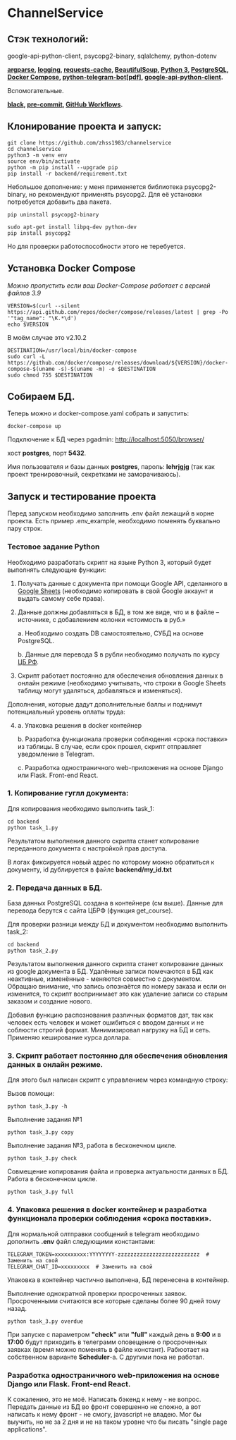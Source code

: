 # ChannelService

## Стэк технологий:

 google-api-python-client, psycopg2-binary, sqlalchemy, python-dotenv

**[argparse](https://docs.python.org/3/library/argparse.html),
 [logging](https://docs.python.org/3/library/logging.html),
 [requests-cache](https://requests-cache.readthedocs.io/en/stable/),
 [BeautifulSoup](https://beautiful-soup-4.readthedocs.io/en/latest/),
 [Python 3](https://www.python.org/downloads/),
 [PostgreSQL](https://www.postgresql.org/docs/),
 [Docker Compose](https://docs.docker.com/compose/),
 [python-telegram-bot](https://docs.python-telegram-bot.org/en/stable/index.html)[[pdf](https://readthedocs.org/projects/python-telegram-bot/downloads/pdf/stable/)],
 [google-api-python-client](https://code.google.com/archive/p/google-api-python-client/).**

Вспомогательные.

**[black](https://black.readthedocs.io/en/stable/),
 [pre-commit](https://pre-commit.com/),
 [GitHub Workflows](https://docs.github.com/en/rest/actions/workflows).**

## Клонирование проекта и запуск:

```/usr/bin/bash
git clone https://github.com/zhss1983/channelservice
cd channelservice
python3 -m venv env
source env/bin/activate
python -m pip install --upgrade pip
pip install -r backend/requirement.txt
```

Небольшое дополнение: у меня применяется библиотека psycopg2-binary, но рекомендуют применять psycopg2. Для её установки потребуется добавить два пакета.

```/usr/bin/bash
pip uninstall psycopg2-binary

sudo apt-get install libpq-dev python-dev
pip install psycopg2
```

Но для проверки работоспособности этого не теребуется.

## Установка Docker Compose

*Можно пропустить если ваш Docker-Compose работает с версией файлов 3.9*

```/usr/bin/bash
VERSION=$(curl --silent https://api.github.com/repos/docker/compose/releases/latest | grep -Po '"tag_name": "\K.*\d')
echo $VERSION
```

В моём случае это v2.10.2

```/usr/bin/bash
DESTINATION=/usr/local/bin/docker-compose
sudo curl -L https://github.com/docker/compose/releases/download/${VERSION}/docker-compose-$(uname -s)-$(uname -m) -o $DESTINATION
sudo chmod 755 $DESTINATION
```

## Собираем БД.

Теперь можно и docker-compose.yaml собрать и запустить:

```/usr/bin/bash
docker-compose up
```

Подключение к БД через pgadmin: [http://localhost:5050/browser/](http://localhost:5050/browser/)

хост **postgres**, порт **5432**.

Имя пользователя и базы данных **postgres**, пароль: **lehrjgjg** (так как проект тренировочный, секретками не заморачиваюсь).

## Запуск и тестирование проекта

Перед запуском необходимо заполнить .env файл лежащий в корне проекта. Есть пример .env_example, необходимо поменять буквально пару строк.

### **Тестовое задание Python**

Необходимо разработать скрипт на языке Python 3, который будет выполнять следующие функции:

1. Получать данные с документа при помощи Google API, сделанного в [Google Sheets](https://docs.google.com/spreadsheets/d/1f-qZEX1k_3nj5cahOzntYAnvO4ignbyesVO7yuBdv_g/edit) (необходимо копировать в свой Google аккаунт и выдать самому себе права).
2. Данные должны добавляться в БД, в том же виде, что и в файле –источнике, с добавлением колонки «стоимость в руб.»

    a. Необходимо создать DB самостоятельно, СУБД на основе PostgreSQL.

    b. Данные для перевода $ в рубли необходимо получать по курсу [ЦБ РФ](https://www.cbr.ru/development/SXML/).

3. Скрипт работает постоянно для обеспечения обновления данных в онлайн режиме (необходимо учитывать, что строки в Google Sheets таблицу могут удаляться, добавляться и изменяться).

Дополнения, которые дадут дополнительные баллы и поднимут потенциальный уровень оплаты труда:

4. a. Упаковка решения в docker контейнер

    b. Разработка функционала проверки соблюдения «срока поставки» из таблицы. В случае, если срок прошел, скрипт отправляет уведомление в Telegram.

    c. Разработка одностраничного web-приложения на основе Django или Flask. Front-end React.

### 1. Копирование гуглл документа:

Для копирования необходимо выполнить task_1:

```/usr/bin/bash
cd backend
python task_1.py
```

Результатом выполнения данного скрипта станет копирование переданного документа с настройкой прав доступа.

В логах фиксируется новый адрес по которому можно обратиться к документу, id дублируется в файле **backend/my_id.txt**

### 2. Передача данных в БД.

База данных PostgreSQL создана в контейнере (см выше). Данные для перевода берутся с сайта ЦБРФ (функция get_course).

Для проверки разници между БД и документом необходимо выполнить task_2:

```/usr/bin/bash
cd backend
python task_2.py
```

Результатом выполнения данного скрипта станет копирование данных из google документа в БД. Удалённые записи помечаются в БД как неактивные, изменённые - меняются совместно с  документом. Обращаю внимание, что запись опознаётся по номеру заказа и если он изменится, то скрипт воспринимает это как удаление записи со старым заказом и создание нового.

Добавил функцию распознования различных форматов дат, так как человек есть человек и может ошибиться с вводом данных и не соблюсти строгий формат. Минимизировал нагрузку на БД и сеть. Применяю кеширование курса доллара.

### 3. Скрипт работает постоянно для обеспечения обновления данных в онлайн режиме.

Для этого был написан скрипт с управлением через командную строку:

Вызов помощи:
```/usr/bin/bash
python task_3.py -h
```

Выполнение задания №1
```/usr/bin/bash
python task_3.py copy
```

Выполнение задания №3, работа в бесконечном цикле.
```/usr/bin/bash
python task_3.py check
```

Совмещение копирования файла и проверка актуальности данных в БД. Работа в бесконечном цикле.
```/usr/bin/bash
python task_3.py full
```

### 4. Упаковка решения в docker контейнер и разработка функционала проверки соблюдения «срока поставки».

Для нормальной олтправки сообщений в telegram необходимо дополнить **.env** файл следующими константами:

```
TELEGRAM_TOKEN=xxxxxxxxxx:YYYYYYYY-zzzzzzzzzzzzzzzzzzzzzzzzzz  # Заменить на свой
TELEGRAM_CHAT_ID=xxxxxxxxx  # Заменить на свой
```

Упаковка в контейнер частично выполнена, БД перенесена в контейнер.

Выполнение однократной проверки просроченных заявок. Просроченными считаются все которые сделаны более 90 дней тому назад.
```/usr/bin/bash
python task_3.py overdue
```
При запуске с параметром **"check"** или **"full"** каждый день в **9:00** и в **17:00** будут приходить в телеграмм оповещение о просроченных заявках (время можно поменять в файле констант). Рабюотает на собственном варианте **Scheduler**-а. С другими пока не работал.

### Разработка одностраничного web-приложения на основе Django или Flask. Front-end React.

К сожалению, это не моё. Написать бэкенд к нему - не вопрос. Передать данные из БД во фронт совершенно не сложно, а вот написать к нему фронт - не смогу, javascript не владею. Мог бы выучить, но не за 2 дня и не на таком уровне что бы писать "single page applications".
